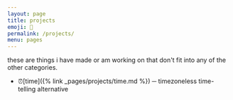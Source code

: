 ```yaml
---
layout: page
title: projects
emoji: 🎷
permalink: /projects/
menu: pages
---
```

these are things i have made or am working on that don't fit into any of the other categories.

* ⏰[time]({% link _pages/projects/time.md %}) ─ timezoneless time-telling alternative